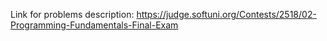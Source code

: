Link for problems description:
https://judge.softuni.org/Contests/2518/02-Programming-Fundamentals-Final-Exam
